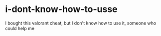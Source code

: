 # i-dont-know-how-to-usse
I bought this valorant cheat, but I don't know how to use it, someone who could help me
